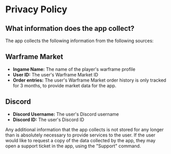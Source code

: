 # Privacy Policy

## What information does the app collect?

The app collects the following information from the following sources:

## Warframe Market

- **Ingame Name:** The name of the player's warframe profile
- **User ID:** The user's Warframe Market ID
- **Order entries:** The user's Warframe Market order history is only tracked for 3 months, to provide market data for the app.

## Discord

- **Discord Username:** The user's Discord username
- **Discord ID:** The user's Discord ID

Any additional information that the app collects is not stored for any longer than is absolutely necessary to provide services to the user. If the user would like to request a copy of the data collected by the app, they may open a support ticket in the app, using the "Support" command.
